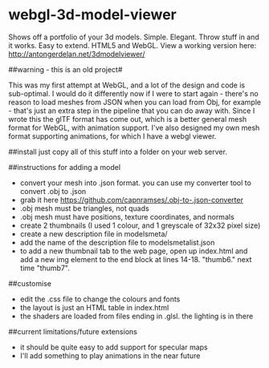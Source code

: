 webgl-3d-model-viewer
=====================

Shows off a portfolio of your 3d models. Simple. Elegant. Throw stuff in and it works. Easy to extend. HTML5 and WebGL.
View a working version here: http://antongerdelan.net/3dmodelviewer/

##warning - this is an old project#

This was my first attempt at WebGL, and a lot of the design and code is sub-optimal. I would do it differently now if I were to start again - there's no reason to load meshes from JSON when you can load from Obj, for example - that's just an extra step in the pipeline that you can do away with. Since I wrote this the glTF format has come out, which is a better general mesh format for WebGL, with animation support. I've also designed my own mesh format supporting animations, for which I have a webgl viewer.

##install
just copy all of this stuff into a folder on your web server.

##instructions for adding a model
* convert your mesh into .json format. you can use my converter tool to convert .obj to .json
 * grab it here https://github.com/capnramses/.obj-to-.json-converter
 * .obj mesh must be triangles, not quads
 * .obj mesh must have positions, texture coordinates, and normals
* create 2 thumbnails (I used 1 colour, and 1 greyscale of 32x32 pixel size)
* create a new description file in modelsmeta/
* add the name of the description file to modelsmetalist.json
* to add a new thumbnail tab to the web page, open up index.html and add a new img element to the end block at lines 14-18. "thumb6." next time "thumb7".

##customise
* edit the .css file to change the colours and fonts
* the layout is just an HTML table in index.html
* the shaders are loaded from files ending in .glsl. the lighting is in there

##current limitations/future extensions
* it should be quite easy to add support for specular maps
* I'll add something to play animations in the near future
